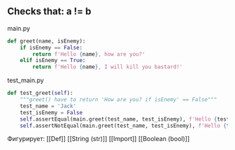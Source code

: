 ## Checks that: a != b

main.py
```python
def greet(name, isEnemy):
	if isEnemy == False:
		return f'Hello {name}, how are you?'
	elif isEnemy == True:
		return f'Hello {name}, I will kill you bastard!'
```

test_main.py
```python
def test_greet(self):
	"""greet() have to return 'How are you? if isEnemy' == False"""
	test_name = 'Jack'
	test_isEnemy = False
	self.assertEqual(main.greet(test_name, test_isEnemy), f'Hello {test_name}, how are you?')
	self.assertNotEqual(main.greet(test_name, test_isEnemy), f'Hello {test_name}, I will kill you bastard!')
```

Фигурирует:
[[Def]]
[[String (str)]]
[[Import]]
[[Boolean (bool)]]
